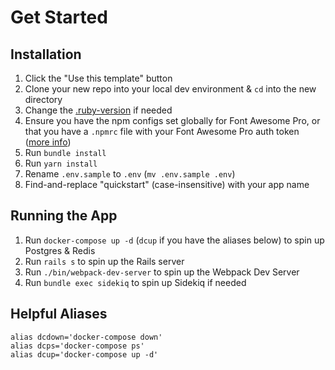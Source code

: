 # Get Started

## Installation

1. Click the "Use this template" button
1. Clone your new repo into your local dev environment & `cd` into the new directory
1. Change the [.ruby-version](https://github.com/builtbykaiser/quickstart-rails/blob/master/.ruby-version) if needed
1. Ensure you have the npm configs set globally for Font Awesome Pro, or that you have a `.npmrc` file with your Font Awesome Pro auth token ([more info](https://fontawesome.com/how-to-use/on-the-web/setup/using-package-managers#installing-pro))
1. Run `bundle install`
1. Run `yarn install`
1. Rename `.env.sample` to `.env` (`mv .env.sample .env`)
1. Find-and-replace "quickstart" (case-insensitive) with your app name

## Running the App
1. Run `docker-compose up -d` (`dcup` if you have the aliases below) to spin up Postgres & Redis
1. Run `rails s` to spin up the Rails server
1. Run `./bin/webpack-dev-server` to spin up the Webpack Dev Server
1. Run `bundle exec sidekiq` to spin up Sidekiq if needed

## Helpful Aliases
```shell
alias dcdown='docker-compose down'
alias dcps='docker-compose ps'
alias dcup='docker-compose up -d'
```
